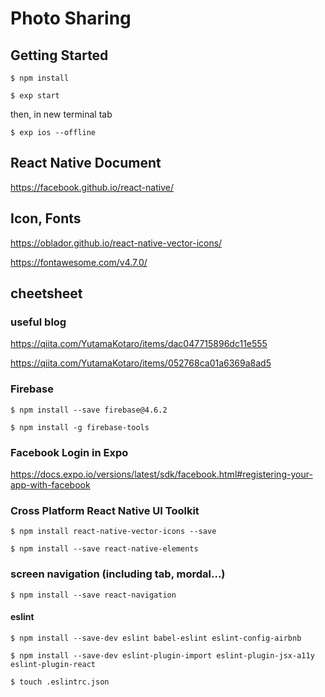 # Photo Sharing

## Getting Started

    $ npm install

    $ exp start

then, in new terminal tab

    $ exp ios --offline

## React Native Document

<https://facebook.github.io/react-native/>

## Icon, Fonts

<https://oblador.github.io/react-native-vector-icons/>

<https://fontawesome.com/v4.7.0/>

## cheetsheet

### useful blog

<https://qiita.com/YutamaKotaro/items/dac047715896dc11e555>

<https://qiita.com/YutamaKotaro/items/052768ca01a6369a8ad5>

### Firebase

    $ npm install --save firebase@4.6.2

    $ npm install -g firebase-tools

### Facebook Login in Expo

<https://docs.expo.io/versions/latest/sdk/facebook.html#registering-your-app-with-facebook>

### Cross Platform React Native UI Toolkit

    $ npm install react-native-vector-icons --save

    $ npm install --save react-native-elements

### screen navigation (including tab, mordal...)

    $ npm install --save react-navigation

#### eslint

    $ npm install --save-dev eslint babel-eslint eslint-config-airbnb

    $ npm install --save-dev eslint-plugin-import eslint-plugin-jsx-a11y eslint-plugin-react

    $ touch .eslintrc.json
